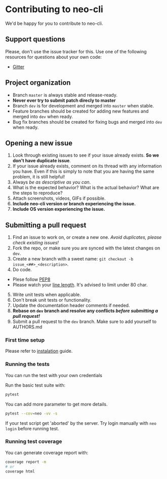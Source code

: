 # Contributing to neo-cli

We'd be happy for you to contribute to neo-cli.

## Support questions

Please, don't use the issue tracker for this. Use one of the following
resources for questions about your own code:

- [Gitter](https://gitter.im/BiznetGIO/neo-cli)

## Project organization

* Branch `master` is always stable and release-ready.
 * **Never ever try to submit patch direcly to master**
* Branch `dev` is for development and merged into `master` when stable.
* Feature branches should be created for adding new features and merged into `dev` when ready.
* Bug fix branches should be created for fixing bugs and merged into
  `dev` when ready.

## Opening a new issue

1. Look through existing issues to see if your issue already
   exists. **So we don't have duplicate issue**.
2. If your issue already exists, comment on its thread with any
   information you have. Even if this is simply to note that you are having the same problem, it is still helpful!
3. Always *be as descriptive as you can*.
4. What is the expected behavior? What is the actual behavior? What are the steps to reproduce?
5. Attach screenshots, videos, GIFs if possible.
6. **Include neo-cli version or branch experiencing the issue.**
7. **Include OS version experiencing the issue.**


## Submitting a pull request

1. Find an issue to work on, or create a new one. *Avoid duplicates, please check existing issues!*
2. Fork the repo, or make sure you are synced with the latest changes on `dev`.
3. Create a new branch with a sweet name: `git checkout -b issue_<##>_<description>`.
4. Do code.
 - Plese follow [PEP8](https://pep8.org/)
 - Please watch your [line length](https://baymard.com/blog/line-length-readability). It's
   advised to limit under 80 char.
5. Write unit tests when applicable.
6. Don't break unit tests or functionality.
7. Update the documentation header comments if needed.
8. **Rebase on `dev` branch and resolve any conflicts _before submitting a pull request!_**
9. Submit a pull request to the `dev` branch. Make sure to add yourself to AUTHORS.md


### First time setup

Please refer to [instalation](index.md#instalation) guide.

### Running the tests

You can run the test with your own credentials

Run the basic test suite with:

``` bash
pytest
```

You can add more parameter to get more details.

``` bash
pytest --cov=neo -vv -s
```

If your test script get 'aborted' by the server. Try login manually
with `neo login` before running test.

### Running test coverage

You can generate coverage report with:

``` bash
coverage report -m
# or
coverage html
```
